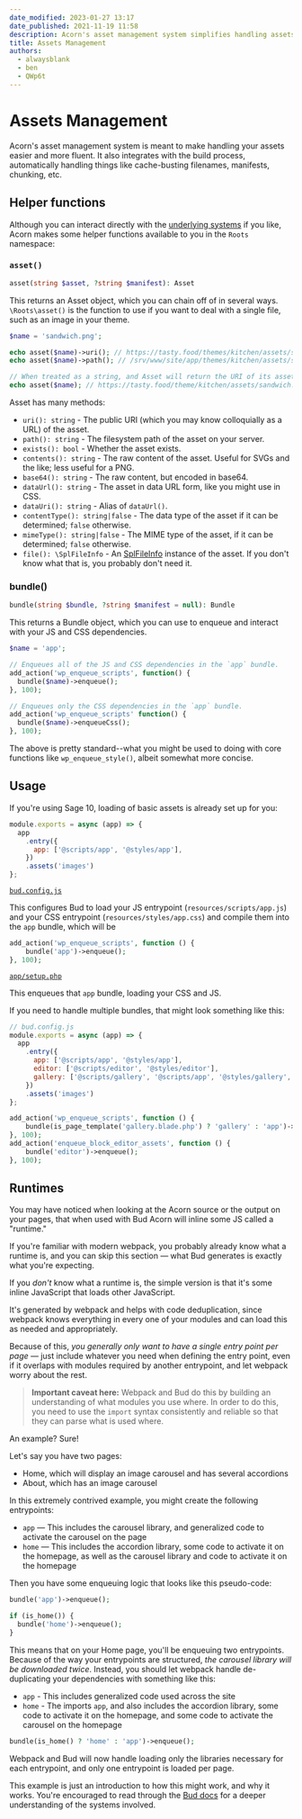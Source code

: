 ```yaml
---
date_modified: 2023-01-27 13:17
date_published: 2021-11-19 11:58
description: Acorn's asset management system simplifies handling assets and integrates with build processes for automated tasks. Includes helper functions like `asset()` and `bundle()` for easier asset management.
title: Assets Management
authors:
  - alwaysblank
  - ben
  - QWp6t
---
```


# Assets Management

Acorn's asset management system is meant to make handling your assets easier and more fluent.
It also integrates with the build process, automatically handling things like cache-busting filenames, manifests, chunking, etc.

## Helper functions

Although you can interact directly with the [underlying systems](https://github.com/roots/acorn/tree/2.x/src/Roots/Acorn/Assets) if you like, Acorn makes some helper functions available to you in the `Roots` namespace:

### `asset()`

```php
asset(string $asset, ?string $manifest): Asset
```

This returns an Asset object, which you can chain off of in several ways. `\Roots\asset()` is the function to use if you want to deal with a single file, such as an image in your theme.
  
```php
$name = 'sandwich.png';

echo asset($name)->uri(); // https://tasty.food/themes/kitchen/assets/sandwich.png
echo asset($name)->path(); // /srv/www/site/app/themes/kitchen/assets/sandwich.png

// When treated as a string, and Asset will return the URI of its asset:
echo asset($name); // https://tasty.food/theme/kitchen/assets/sandwich.png
```

Asset has many methods:

- `uri(): string` - The public URI (which you may know colloquially as a URL) of the asset.
- `path(): string` - The filesystem path of the asset on your server.
- `exists(): bool` - Whether the asset exists.
- `contents(): string` - The raw content of the asset. Useful for SVGs and the like; less useful for a PNG.
- `base64(): string` - The raw content, but encoded in base64.
- `dataUrl(): string` - The asset in data URL form, like you might use in CSS.
- `dataUri(): string` - Alias of `dataUrl()`.
- `contentType(): string|false` - The data type of the asset if it can be determined; `false` otherwise.
- `mimeType(): string|false` - The MIME type of the asset, if it can be determined; `false` otherwise.
- `file(): \SplFileInfo` - An [SplFileInfo](https://www.php.net/manual/en/class.splfileinfo.php) instance of the asset.
  If you don't know what that is, you probably don't need it.

### bundle()

```php
bundle(string $bundle, ?string $manifest = null): Bundle
```

This returns a Bundle object, which you can use to enqueue and interact with your JS and CSS dependencies.

```php
$name = 'app';

// Enqueues all of the JS and CSS dependencies in the `app` bundle.
add_action('wp_enqueue_scripts', function() {
  bundle($name)->enqueue();
}, 100);

// Enqueues only the CSS dependencies in the `app` bundle.
add_action('wp_enqueue_scripts' function() {
  bundle($name)->enqueueCss();
}, 100);
```
  
The above is pretty standard--what you might be used to doing with core functions like `wp_enqueue_style()`, albeit somewhat more concise.

## Usage

If you're using Sage 10, loading of basic assets is already set up for you:

```javascript
module.exports = async (app) => {
  app
    .entry({
      app: ['@scripts/app', '@styles/app'],
    })
    .assets('images')
};
```
[`bud.config.js`](https://github.com/roots/sage/blob/03921768f3f690045b397aa0d679ce08b3fa843a/bud.config.js#L6-L41)

This configures Bud to load your JS entrypoint (`resources/scripts/app.js`) and your CSS entrypoint (`resources/styles/app.css`) and compile them into the `app` bundle, which will be 

```php
add_action('wp_enqueue_scripts', function () {
    bundle('app')->enqueue();
}, 100);
```
[`app/setup.php`](https://github.com/roots/sage/blob/03921768f3f690045b397aa0d679ce08b3fa843a/app/setup.php#L11-L18)

This enqueues that `app` bundle, loading your CSS and JS.

If you need to handle multiple bundles, that might look something like this:

```javascript
// bud.config.js
module.exports = async (app) => {
  app
    .entry({
      app: ['@scripts/app', '@styles/app'],
      editor: ['@scripts/editor', '@styles/editor'],
      gallery: ['@scripts/gallery', '@scripts/app', '@styles/gallery', '@styles/app'],
    })
    .assets('images')
};
```

```php
add_action('wp_enqueue_scripts', function () {
    bundle(is_page_template('gallery.blade.php') ? 'gallery' : 'app')->enqueue();
}, 100);
add_action('enqueue_block_editor_assets', function () {
    bundle('editor')->enqueue();
}, 100);
```

## Runtimes

You may have noticed when looking at the Acorn source or the output on your pages, that when used with Bud Acorn will inline some JS called a "runtime."

If you're familiar with modern webpack, you probably already know what a runtime is, and you can skip this section — what Bud generates is exactly what you're expecting.

If you *don't* know what a runtime is, the simple version is that it's some inline JavaScript that loads other JavaScript.

It's generated by webpack and helps with code deduplication, since webpack knows everything in every one of your modules and can load this as needed and appropriately.

Because of this, *you generally only want to have a single entry point per page* — just include whatever you need when defining the entry point, even if it overlaps with modules required by another entrypoint, and let webpack worry about the rest.

> **Important caveat here:** Webpack and Bud do this by building an understanding of what modules you use where.
> In order to do this, you need to use the `import` syntax consistently and reliable so that they can parse what is used where.

An example? Sure!

Let's say you have two pages:

- Home, which will display an image carousel and has several accordions
- About, which has an image carousel

In this extremely contrived example, you might create the following entrypoints:

- `app` — This includes the carousel library, and generalized code to activate the carousel on the page
- `home` — This includes the accordion library, some code to activate it on the homepage, as well as the carousel library and code to activate it on the homepage

Then you have some enqueuing logic that looks like this pseudo-code:

```php
bundle('app')->enqueue();

if (is_home()) {
  bundle('home')->enqueue();
}
```

This means that on your Home page, you'll be enqueuing two entrypoints.
Because of the way your entrypoints are structured, *the carousel library will be downloaded twice*.
Instead, you should let webpack handle de-duplicating your dependencies with something like this:

- `app` - This includes generalized code used across the site
- `home` - The imports `app`, and also includes the accordion library, some code to activate it on the homepage, and some code to activate the carousel on the homepage

```php
bundle(is_home() ? 'home' : 'app')->enqueue();
```

Webpack and Bud will now handle loading only the libraries necessary for each entrypoint, and only one entrypoint is loaded per page.

This example is just an introduction to how this might work, and why it works.
You're encouraged to read through the [Bud docs](https://bud.js.org) for a deeper understanding of the systems involved.
